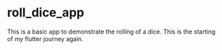 # roll_dice_app
This is a basic app to demonstrate the rolling of a dice. This is the starting of my flutter journey again. 
